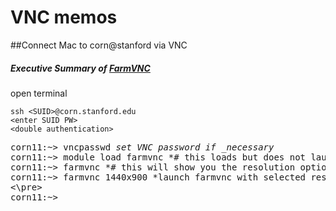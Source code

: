 # VNC memos

##Connect Mac to corn@stanford via VNC


##### Executive Summary of [FarmVNC](https://web.stanford.edu/group/farmshare/cgi-bin/wiki/index.php/FarmVNC)

open terminal  
```
ssh <SUID>@corn.stanford.edu  
<enter SUID PW>
<double authentication>  
```
<pre>
corn11:~> vncpasswd <i>set VNC password if _necessary</i> 
corn11:~> module load farmvnc *# this loads but does not launch the program*  
corn11:~> farmvnc *# this will show you the resolution options*  
corn11:~> farmvnc 1440x900 *launch farmvnc with selected resolution*
<\pre>
corn11:~>   
